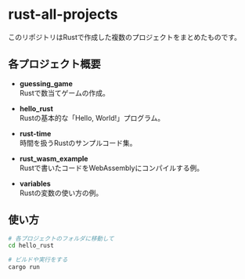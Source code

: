 # rust-all-projects

このリポジトリはRustで作成した複数のプロジェクトをまとめたものです。

## 各プロジェクト概要
- **guessing_game**  
  Rustで数当てゲームの作成。

- **hello_rust**  
  Rustの基本的な「Hello, World!」プログラム。

- **rust-time**  
  時間を扱うRustのサンプルコード集。

- **rust_wasm_example**  
  Rustで書いたコードをWebAssemblyにコンパイルする例。

- **variables**  
  Rustの変数の使い方の例。

## 使い方

```bash
# 各プロジェクトのフォルダに移動して
cd hello_rust

# ビルドや実行をする
cargo run
